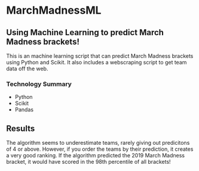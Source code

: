 # MarchMadnessML #
## Using Machine Learning to predict March Madness brackets! ##

This is an machine learning script that can predict March Madness brackets using Python and Scikit. It also includes a webscraping script to get team data off the web.

### Technology Summary ###
* Python
* Scikit
* Pandas

## Results ##

The algorithm seems to underestimate teams, rarely giving out predicitons of 4 or above. However, if you order the teams by their prediction, it creates a very good ranking.
If the algorithm predicted the 2019 March Madness bracket, it would have scored in the 98th percentile of all brackets!
